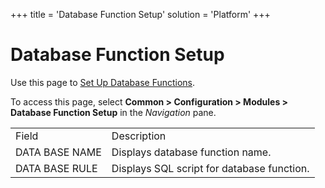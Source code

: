 +++
title = 'Database Function Setup'
solution = 'Platform'
+++

# Database Function Setup

<div class="use">

Use this page to [Set Up Database
Functions](../Use_Cases/Set_up_Database_Functions).

</div>

To access this page, select <span style="font-weight: bold;">Common \>
Configuration \> Modules \> Database Function Setup</span> in the
<span style="font-style: italic;">Navigation</span> pane.

|                |                                            |
| -------------- | ------------------------------------------ |
| Field          | Description                                |
| DATA BASE NAME | Displays database function name.           |
| DATA BASE RULE | Displays SQL script for database function. |
